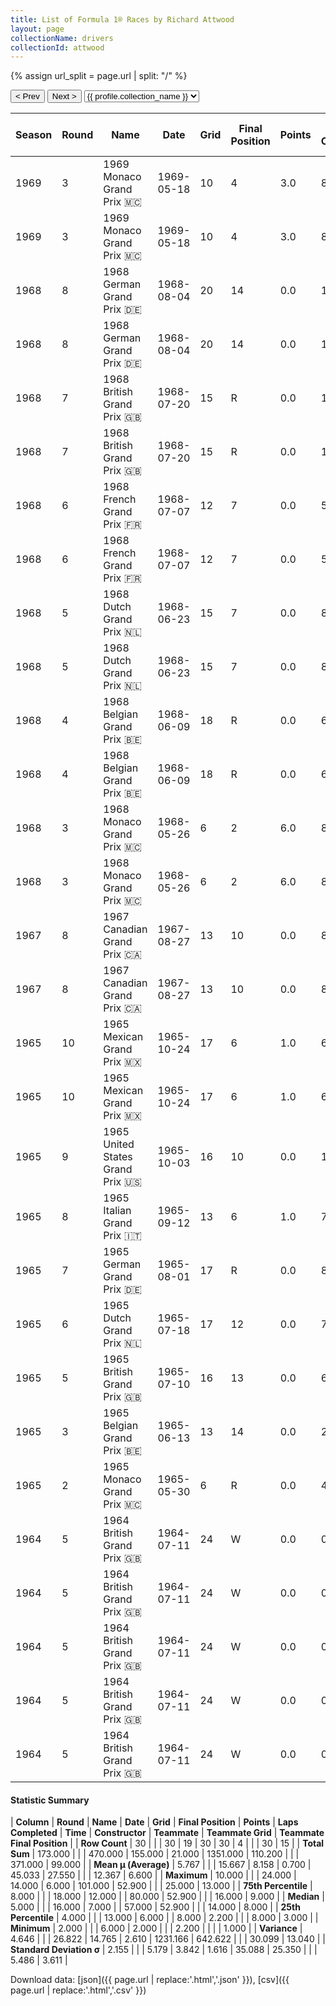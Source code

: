 ```yaml
---
title: List of Formula 1® Races by Richard Attwood
layout: page
collectionName: drivers
collectionId: attwood
---
```


{% assign url_split = page.url | split: "/" %}
<div id="collection-navigation">
<button onclick="selector.options[selector.selectedIndex-1].value && (window.location = selector.options[selector.selectedIndex-1].value);">&lt; Prev</button>
<button onclick="selector.options[selector.selectedIndex+1].value && (window.location = selector.options[selector.selectedIndex+1].value);">Next &gt;</button>
<select id="selector" onchange="this.options[this.selectedIndex].value && (window.location = this.options[this.selectedIndex].value);">
  {% for collectionId in site.data[page.collectionName].refs %}
    {% if collectionId == page.collectionId %}
      {% assign selected = "selected" %}
    {% else %}
      {% assign selected = "" %}
    {% endif %}
    {% assign profile = site.data[page.collectionName][collectionId].profile %}
    <option value="/f1/{{ page.collectionName }}/{{ collectionId }}/{{ url_split[4] }}" {{ selected }}>{{ profile.collection_name }}</option>
  {% endfor %}
</select>
</div>

| Season | Round | Name | Date | Grid | Final Position | Points | Laps Completed | Time | Constructor | Teammate | Teammate Grid | Teammate Final Position |
|--|--|--|--|--|--|--|--|--|--|--|--|--|
| 1969 | 3 | 1969 Monaco Grand Prix 🇲🇨 | 1969-05-18 | 10 | 4 | 3.0 | 80 | +52.9 | Lotus-Ford 🇬🇧 | [Graham Hill 🇬🇧](/f1/drivers/hill) | 4 | 1 |
| 1969 | 3 | 1969 Monaco Grand Prix 🇲🇨 | 1969-05-18 | 10 | 4 | 3.0 | 80 | +52.9 | Lotus-Ford 🇬🇧 | [Jo Siffert 🇨🇭](/f1/drivers/siffert) | 5 | 3 |
| 1968 | 8 | 1968 German Grand Prix 🇩🇪 | 1968-08-04 | 20 | 14 | 0.0 | 13 |   | BRM 🇬🇧 | [Pedro Rodríguez 🇲🇽](/f1/drivers/rodriguez) | 14 | 6 |
| 1968 | 8 | 1968 German Grand Prix 🇩🇪 | 1968-08-04 | 20 | 14 | 0.0 | 13 |   | BRM 🇬🇧 | [Piers Courage 🇬🇧](/f1/drivers/courage) | 8 | 8 |
| 1968 | 7 | 1968 British Grand Prix 🇬🇧 | 1968-07-20 | 15 | R | 0.0 | 10 |   | BRM 🇬🇧 | [Piers Courage 🇬🇧](/f1/drivers/courage) | 16 | 8 |
| 1968 | 7 | 1968 British Grand Prix 🇬🇧 | 1968-07-20 | 15 | R | 0.0 | 10 |   | BRM 🇬🇧 | [Pedro Rodríguez 🇲🇽](/f1/drivers/rodriguez) | 13 | R |
| 1968 | 6 | 1968 French Grand Prix 🇫🇷 | 1968-07-07 | 12 | 7 | 0.0 | 57 |   | BRM 🇬🇧 | [Piers Courage 🇬🇧](/f1/drivers/courage) | 14 | 6 |
| 1968 | 6 | 1968 French Grand Prix 🇫🇷 | 1968-07-07 | 12 | 7 | 0.0 | 57 |   | BRM 🇬🇧 | [Pedro Rodríguez 🇲🇽](/f1/drivers/rodriguez) | 10 | N |
| 1968 | 5 | 1968 Dutch Grand Prix 🇳🇱 | 1968-06-23 | 15 | 7 | 0.0 | 85 |   | BRM 🇬🇧 | [Pedro Rodríguez 🇲🇽](/f1/drivers/rodriguez) | 11 | 3 |
| 1968 | 5 | 1968 Dutch Grand Prix 🇳🇱 | 1968-06-23 | 15 | 7 | 0.0 | 85 |   | BRM 🇬🇧 | [Piers Courage 🇬🇧](/f1/drivers/courage) | 14 | R |
| 1968 | 4 | 1968 Belgian Grand Prix 🇧🇪 | 1968-06-09 | 18 | R | 0.0 | 6 |   | BRM 🇬🇧 | [Pedro Rodríguez 🇲🇽](/f1/drivers/rodriguez) | 8 | 2 |
| 1968 | 4 | 1968 Belgian Grand Prix 🇧🇪 | 1968-06-09 | 18 | R | 0.0 | 6 |   | BRM 🇬🇧 | [Piers Courage 🇬🇧](/f1/drivers/courage) | 7 | R |
| 1968 | 3 | 1968 Monaco Grand Prix 🇲🇨 | 1968-05-26 | 6 | 2 | 6.0 | 80 | +2.2 | BRM 🇬🇧 | [Pedro Rodríguez 🇲🇽](/f1/drivers/rodriguez) | 9 | R |
| 1968 | 3 | 1968 Monaco Grand Prix 🇲🇨 | 1968-05-26 | 6 | 2 | 6.0 | 80 | +2.2 | BRM 🇬🇧 | [Piers Courage 🇬🇧](/f1/drivers/courage) | 11 | R |
| 1967 | 8 | 1967 Canadian Grand Prix 🇨🇦 | 1967-08-27 | 13 | 10 | 0.0 | 84 |   | Cooper-Maserati 🇬🇧 | [Jo Bonnier 🇸🇪](/f1/drivers/bonnier) | 14 | 8 |
| 1967 | 8 | 1967 Canadian Grand Prix 🇨🇦 | 1967-08-27 | 13 | 10 | 0.0 | 84 |   | Cooper-Maserati 🇬🇧 | [Jochen Rindt 🇦🇹](/f1/drivers/rindt) | 8 | R |
| 1965 | 10 | 1965 Mexican Grand Prix 🇲🇽 | 1965-10-24 | 17 | 6 | 1.0 | 64 |   | Lotus-BRM 🇬🇧 | [Bob Bondurant 🇺🇸](/f1/drivers/bondurant) | 18 | R |
| 1965 | 10 | 1965 Mexican Grand Prix 🇲🇽 | 1965-10-24 | 17 | 6 | 1.0 | 64 |   | Lotus-BRM 🇬🇧 | [Innes Ireland 🇬🇧](/f1/drivers/ireland) | 0 | W |
| 1965 | 9 | 1965 United States Grand Prix 🇺🇸 | 1965-10-03 | 16 | 10 | 0.0 | 101 |   | Lotus-BRM 🇬🇧 | [Innes Ireland 🇬🇧](/f1/drivers/ireland) | 18 | R |
| 1965 | 8 | 1965 Italian Grand Prix 🇮🇹 | 1965-09-12 | 13 | 6 | 1.0 | 75 |   | Lotus-BRM 🇬🇧 | [Innes Ireland 🇬🇧](/f1/drivers/ireland) | 18 | 9 |
| 1965 | 7 | 1965 German Grand Prix 🇩🇪 | 1965-08-01 | 17 | R | 0.0 | 8 |   | Lotus-BRM 🇬🇧 | [Chris Amon 🇳🇿](/f1/drivers/amon) | 16 | R |
| 1965 | 6 | 1965 Dutch Grand Prix 🇳🇱 | 1965-07-18 | 17 | 12 | 0.0 | 77 |   | Lotus-BRM 🇬🇧 | [Innes Ireland 🇬🇧](/f1/drivers/ireland) | 13 | 10 |
| 1965 | 5 | 1965 British Grand Prix 🇬🇧 | 1965-07-10 | 16 | 13 | 0.0 | 63 |   | Lotus-BRM 🇬🇧 | [Innes Ireland 🇬🇧](/f1/drivers/ireland) | 15 | R |
| 1965 | 3 | 1965 Belgian Grand Prix 🇧🇪 | 1965-06-13 | 13 | 14 | 0.0 | 26 |   | Lotus-BRM 🇬🇧 | [Innes Ireland 🇬🇧](/f1/drivers/ireland) | 16 | 13 |
| 1965 | 2 | 1965 Monaco Grand Prix 🇲🇨 | 1965-05-30 | 6 | R | 0.0 | 43 |   | Lotus-BRM 🇬🇧 | [Mike Hailwood 🇬🇧](/f1/drivers/hailwood) | 12 | R |
| 1964 | 5 | 1964 British Grand Prix 🇬🇧 | 1964-07-11 | 24 | W | 0.0 | 0 |   | BRM 🇬🇧 | [Graham Hill 🇬🇧](/f1/drivers/hill) | 2 | 2 |
| 1964 | 5 | 1964 British Grand Prix 🇬🇧 | 1964-07-11 | 24 | W | 0.0 | 0 |   | BRM 🇬🇧 | [Richie Ginther 🇺🇸](/f1/drivers/ginther) | 14 | 8 |
| 1964 | 5 | 1964 British Grand Prix 🇬🇧 | 1964-07-11 | 24 | W | 0.0 | 0 |   | BRM 🇬🇧 | [Giancarlo Baghetti 🇮🇹](/f1/drivers/baghetti) | 21 | 12 |
| 1964 | 5 | 1964 British Grand Prix 🇬🇧 | 1964-07-11 | 24 | W | 0.0 | 0 |   | BRM 🇬🇧 | [Tony Maggs 🇿🇦](/f1/drivers/maggs) | 17 | R |
| 1964 | 5 | 1964 British Grand Prix 🇬🇧 | 1964-07-11 | 24 | W | 0.0 | 0 |   | BRM 🇬🇧 | [Maurice Trintignant 🇫🇷](/f1/drivers/trintignant) | 25 | F |

#### Statistic Summary

| **Column** | **Round** | **Name** | **Date** | **Grid** | **Final Position** | **Points** | **Laps Completed** | **Time** | **Constructor** | **Teammate** | **Teammate Grid** | **Teammate Final Position** |
| **Row Count** | 30 |  |  | 30 | 19 | 30 | 30 | 4 |  |  | 30 | 15 |
| **Total Sum** | 173.000 |  |  | 470.000 | 155.000 | 21.000 | 1351.000 | 110.200 |  |  | 371.000 | 99.000 |
| **Mean μ (Average)** | 5.767 |  |  | 15.667 | 8.158 | 0.700 | 45.033 | 27.550 |  |  | 12.367 | 6.600 |
| **Maximum** | 10.000 |  |  | 24.000 | 14.000 | 6.000 | 101.000 | 52.900 |  |  | 25.000 | 13.000 |
| **75th Percentile** | 8.000 |  |  | 18.000 | 12.000 |  | 80.000 | 52.900 |  |  | 16.000 | 9.000 |
| **Median** | 5.000 |  |  | 16.000 | 7.000 |  | 57.000 | 52.900 |  |  | 14.000 | 8.000 |
| **25th Percentile** | 4.000 |  |  | 13.000 | 6.000 |  | 8.000 | 2.200 |  |  | 8.000 | 3.000 |
| **Minimum** | 2.000 |  |  | 6.000 | 2.000 |  |  | 2.200 |  |  |  | 1.000 |
| **Variance** | 4.646 |  |  | 26.822 | 14.765 | 2.610 | 1231.166 | 642.622 |  |  | 30.099 | 13.040 |
| **Standard Deviation σ** | 2.155 |  |  | 5.179 | 3.842 | 1.616 | 35.088 | 25.350 |  |  | 5.486 | 3.611 |

Download data: [json]({{ page.url | replace:'.html','.json' }}), [csv]({{ page.url | replace:'.html','.csv' }})
